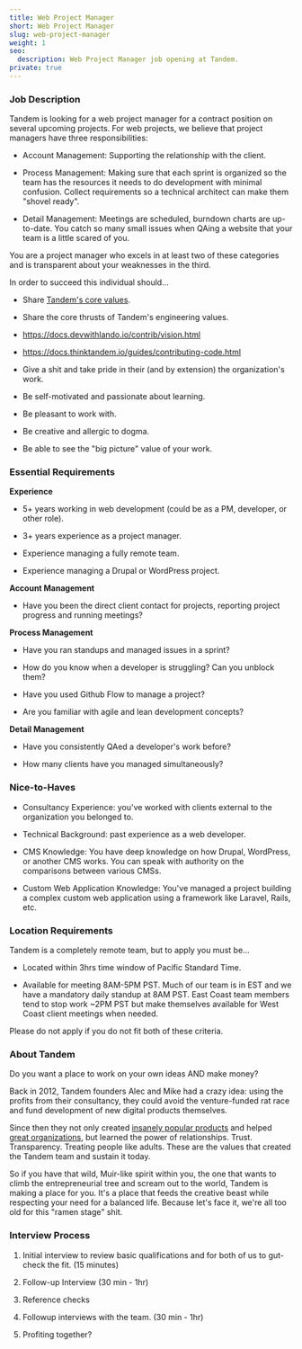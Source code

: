 ```yaml
---
title: Web Project Manager
short: Web Project Manager
slug: web-project-manager
weight: 1
seo:
  description: Web Project Manager job opening at Tandem.
private: true
---
```


### Job Description

Tandem is looking for a web project manager for a contract position on several upcoming projects. For web projects, we believe that project managers have three responsibilities:

-   Account Management: Supporting the relationship with the client.

-   Process Management: Making sure that each sprint is organized so the team has the resources it needs to do development with minimal confusion. Collect requirements so a technical architect can make them "shovel ready".

-   Detail Management: Meetings are scheduled, burndown charts are up-to-date. You catch so many small issues when QAing a website that your team is a little scared of you.

You are a project manager who excels in at least two of these categories and is transparent about your weaknesses in the third.

In order to succeed this individual should...

-   Share [Tandem's core values](https://docs.thinktandem.io/manifesto/).

-   Share the core thrusts of Tandem's engineering values.

-   <https://docs.devwithlando.io/contrib/vision.html>

-   <https://docs.thinktandem.io/guides/contributing-code.html>

-   Give a shit and take pride in their (and by extension) the organization's work.

-   Be self-motivated and passionate about learning.

-   Be pleasant to work with.

-   Be creative and allergic to dogma.

-   Be able to see the "big picture" value of your work.

### Essential Requirements

**Experience**

-   5+ years working in web development (could be as a PM, developer, or other role).

-   3+ years experience as a project manager.

-   Experience managing a fully remote team.

-   Experience managing a Drupal or WordPress project.

**Account Management**

-   Have you been the direct client contact for projects, reporting project progress and running meetings?

**Process Management**

-   Have you ran standups and managed issues in a sprint?

-   How do you know when a developer is struggling? Can you unblock them?

-   Have you used Github Flow to manage a project?

-   Are you familiar with agile and lean development concepts?

**Detail Management**

-   Have you consistently QAed a developer's work before?

-   How many clients have you managed simultaneously?

### Nice-to-Haves

-   Consultancy Experience: you've worked with clients external to the organization you belonged to.

-   Technical Background: past experience as a web developer.

-   CMS Knowledge: You have deep knowledge on how Drupal, WordPress, or another CMS works. You can speak with authority on the comparisons between various CMSs.

-   Custom Web Application Knowledge: You've managed a project building a complex custom web application using a framework like Laravel, Rails, etc.

### Location Requirements

Tandem is a completely remote team, but to apply you must be...

-   Located within 3hrs time window of Pacific Standard Time.

-   Available for meeting 8AM-5PM PST. Much of our team is in EST and we have a mandatory daily standup at 8AM PST. East Coast team members tend to stop work ~2PM PST but make themselves available for West Coast client meetings when needed.

Please do not apply if you do not fit both of these criteria.

### About Tandem

Do you want a place to work on your own ideas AND make money?

Back in 2012, Tandem founders Alec and Mike had a crazy idea: using the profits from their consultancy, they could avoid the venture-funded rat race and fund development of new digital products themselves.

Since then they not only created [insanely popular products](https://docs.devwithlando.io) and helped [great organizations](https://thinktandem.io/work), but learned the power of relationships. Trust. Transparency. Treating people like adults. These are the values that created the Tandem team and sustain it today.

So if you have that wild, Muir-like spirit within you, the one that wants to climb the entrepreneurial tree and scream out to the world, Tandem is making a place for you. It's a place that feeds the creative beast while respecting your need for a balanced life. Because let's face it, we're all too old for this "ramen stage" shit.

### Interview Process

1.  Initial interview to review basic qualifications and for both of us to gut-check the fit. (15 minutes)

2.  Follow-up Interview (30 min - 1hr)

3.  Reference checks

4.  Followup interviews with the team. (30 min - 1hr)

5.  Profiting together?
